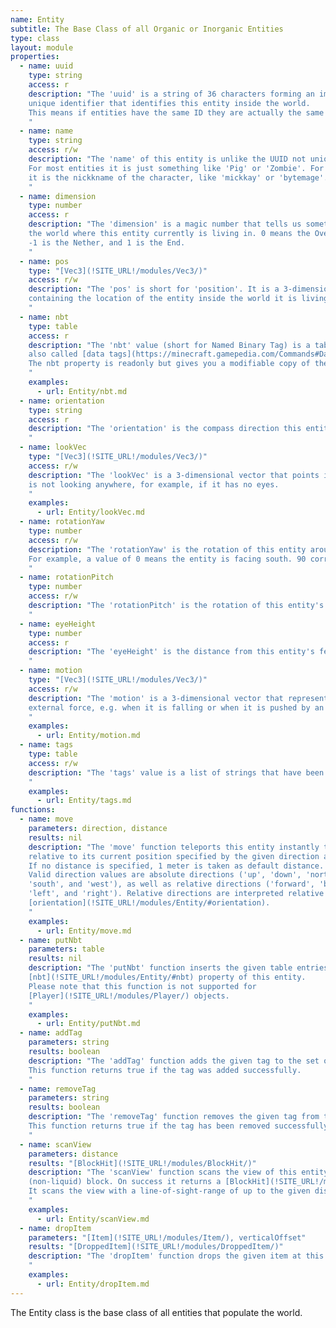 ```yaml
---
name: Entity
subtitle: The Base Class of all Organic or Inorganic Entities
type: class
layout: module
properties:
  - name: uuid
    type: string
    access: r
    description: "The 'uuid' is a string of 36 characters forming an immutable universally
    unique identifier that identifies this entity inside the world.
    This means if entities have the same ID they are actually the same object.
    "
  - name: name
    type: string
    access: r/w
    description: "The 'name' of this entity is unlike the UUID not unique in the world.
    For most entities it is just something like 'Pig' or 'Zombie'. For player entities
    it is the nickkname of the character, like 'mickkay' or 'bytemage'.
    "
  - name: dimension
    type: number
    access: r
    description: "The 'dimension' is a magic number that tells us something about
    the world where this entity currently is living in. 0 means the Overworld.
    -1 is the Nether, and 1 is the End.
    "
  - name: pos
    type: "[Vec3](!SITE_URL!/modules/Vec3/)"
    access: r/w
    description: "The 'pos' is short for 'position'. It is a 3-dimensional vector
    containing the location of the entity inside the world it is living in.
    "
  - name: nbt
    type: table
    access: r
    description: "The 'nbt' value (short for Named Binary Tag) is a table of entity-specifc key-value pairs
    also called [data tags](https://minecraft.gamepedia.com/Commands#Data_tags).
    The nbt property is readonly but gives you a modifiable copy of the internal value. You can change the contents, but to activate them you have to assign the modified table to the entity by using the [putNbt()](/modules/Entity/#putNbt) function.
    "
    examples:
      - url: Entity/nbt.md
  - name: orientation
    type: string
    access: r
    description: "The 'orientation' is the compass direction this entity is facing. This is one of 'north', 'east', 'south', and 'west'.
    "
  - name: lookVec
    type: "[Vec3](!SITE_URL!/modules/Vec3/)"
    access: r/w
    description: "The 'lookVec' is a 3-dimensional vector that points into the direction this entity is looking at, or nil, if it
    is not looking anywhere, for example, if it has no eyes.
    "
    examples:
      - url: Entity/lookVec.md
  - name: rotationYaw
    type: number
    access: r/w
    description: "The 'rotationYaw' is the rotation of this entity around its Y axis in degrees.
    For example, a value of 0 means the entity is facing south. 90 corresponds to west, and 45 to south-west.
    "
  - name: rotationPitch
    type: number
    access: r/w
    description: "The 'rotationPitch' is the rotation of this entity's head around its X axis in degrees. A value of -90 means the entity is looking straight up. A value of 90 means it is looking straight down.
    "
  - name: eyeHeight
    type: number
    access: r
    description: "The 'eyeHeight' is the distance from this entity's feet to its eyes in Y direction.
    "
  - name: motion
    type: "[Vec3](!SITE_URL!/modules/Vec3/)"
    access: r/w
    description: "The 'motion' is a 3-dimensional vector that represents the velocity of this entity when it is moved by some
    external force, e.g. when it is falling or when it is pushed by an explosion.
    "
    examples:
      - url: Entity/motion.md
  - name: tags
    type: table
    access: r/w
    description: "The 'tags' value is a list of strings that have been assigned to this entity.
    "
    examples:
      - url: Entity/tags.md
functions:
  - name: move
    parameters: direction, distance
    results: nil
    description: "The 'move' function teleports this entity instantly to the position
    relative to its current position specified by the given direction and distance.
    If no distance is specified, 1 meter is taken as default distance.
    Valid direction values are absolute directions ('up', 'down', 'north', 'east',
    'south', and 'west'), as well as relative directions ('forward', 'back',
    'left', and 'right'). Relative directions are interpreted relative to the entity's
    [orientation](!SITE_URL!/modules/Entity/#orientation).
    "
    examples:
      - url: Entity/move.md
  - name: putNbt
    parameters: table
    results: nil
    description: "The 'putNbt' function inserts the given table entries into the
    [nbt](!SITE_URL!/modules/Entity/#nbt) property of this entity.
    Please note that this function is not supported for
    [Player](!SITE_URL!/modules/Player/) objects.
    "
    examples:
      - url: Entity/putNbt.md
  - name: addTag
    parameters: string
    results: boolean
    description: "The 'addTag' function adds the given tag to the set of [tags](!SITE_URL!/modules/Entity/#tags) of this entity.
    This function returns true if the tag was added successfully.
    "
  - name: removeTag
    parameters: string
    results: boolean
    description: "The 'removeTag' function removes the given tag from the set of [tags](!SITE_URL!/modules/Entity/#tags) of this entity.
    This function returns true if the tag has been removed successfully, and false if there was no such tag.
    "
  - name: scanView
    parameters: distance
    results: "[BlockHit](!SITE_URL!/modules/BlockHit/)"
    description: "The 'scanView' function scans the view of this entity for the next
    (non-liquid) block. On success it returns a [BlockHit](!SITE_URL!/modules/BlockHit/), otherwise nil.
    It scans the view with a line-of-sight-range of up to the given distance (meter).
    "
    examples:
      - url: Entity/scanView.md
  - name: dropItem
    parameters: "[Item](!SITE_URL!/modules/Item/), verticalOffset"
    results: "[DroppedItem](!SITE_URL!/modules/DroppedItem/)"
    description: "The 'dropItem' function drops the given item at this entity's position modified by the optionally given vertical offset.
    "
    examples:
      - url: Entity/dropItem.md
---
```


The Entity class is the base class of all entities that populate the world.
